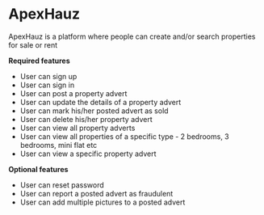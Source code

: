 # ApexHauz
ApexHauz is a platform where people can create and/or search properties for sale or rent

**Required features**
- User can sign up
- User can sign in
- User can post a property advert
- User can update the details of a property advert
- User can mark  his/her posted advert as sold
- User can delete his/her property advert
- User can view all property adverts
- User can view all properties of a specific type - 2 bedrooms, 3 bedrooms, mini flat etc
- User can view a specific property advert

**Optional features**
- User can reset password
- User can report a posted advert as fraudulent
- User can add multiple pictures to a posted advert
